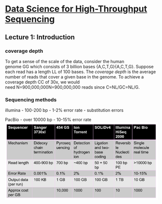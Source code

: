 # [Data Science for High-Throughput Sequencing](http://data-science-sequencing.github.io/)

## Lecture 1: Introduction
### coverage depth
To get a sense of the scale of the data, consider the human genome GG which consists of 3 billion bases {A,C,T,G}{A,C,T,G}. Suppose each read has a length LL of 100 bases. The _coverage depth_ is the average number of reads that cover a given base in the genome. To achieve a coverage depth CC of 30x, we would need N=900,000,000N=900,000,000 reads since C=NL/GC=NL/G.

### Sequencing methods 
illumina 
	- 100-200 bp
	- 1-2% error rate
	- substitution errors

PacBio
	- over 10000 bp
	- 10-15% error rate
![](../attachment/Pasted%20image%2020220617131240.png)